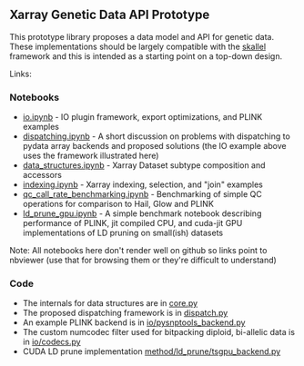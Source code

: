 ## Xarray Genetic Data API Prototype

This prototype library proposes a data model and API for genetic data.  These implementations should be largely compatible with the [skallel](https://github.com/scikit-allel/skallel) framework and this is intended as a starting point on a top-down design.

Links:

### Notebooks

- [io.ipynb](https://nbviewer.jupyter.org/github/related-sciences/gwas-analysis/blob/master/notebooks/platform/xarray/io.ipynb) - IO plugin framework, export optimizations, and PLINK examples
- [dispatching.ipynb](https://nbviewer.jupyter.org/github/related-sciences/gwas-analysis/blob/master/notebooks/platform/xarray/dispatching.ipynb) - A short discussion on problems with dispatching to pydata array backends and proposed solutions (the IO example above uses the framework illustrated here)
- [data_structures.ipynb](https://nbviewer.jupyter.org/github/related-sciences/gwas-analysis/blob/master/notebooks/platform/xarray/data_structures.ipynb) - Xarray Dataset subtype composition and accessors
- [indexing.ipynb](https://nbviewer.jupyter.org/github/related-sciences/gwas-analysis/blob/master/notebooks/platform/xarray/indexing.ipynb) - Xarray indexing, selection, and "join" examples
- [qc_call_rate_benchmarking.ipynb](https://nbviewer.jupyter.org/github/related-sciences/gwas-analysis/blob/master/notebooks/platform/xarray/qc_call_rate_benchmarking.ipynb) - Benchmarking of simple QC operations for comparison to Hail, Glow and PLINK
- [ld_prune_gpu.ipynb](https://nbviewer.jupyter.org/github/related-sciences/gwas-analysis/blob/master/notebooks/platform/xarray/ld_prune_gpu.ipynb) - A simple benchmark notebook describing performance of PLINK, jit compiled CPU, and cuda-jit GPU implementations of LD pruning on small(ish) datasets

Note: All notebooks here don't render well on github so links point to nbviewer (use that for browsing them or they're difficult to understand)

### Code 

- The internals for data structures are in [core.py](lib/core.py)
- The proposed dispatching framework is in [dispatch.py](lib/dispatch.py)
- An example PLINK backend is in [io/pysnptools_backend.py](lib/io/pysnptools_backend.py)
- The custom numcodec filter used for bitpacking diploid, bi-allelic data is in [io/codecs.py](lib/io/codecs.py)
- CUDA LD prune implementation [method/ld_prune/tsgpu_backend.py](lib/method/ld_prune/tsgpu_backend.py)

 